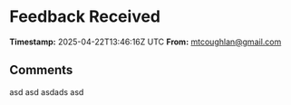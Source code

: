 # Feedback Received

**Timestamp:** 2025-04-22T13:46:16Z UTC
**From:** mtcoughlan@gmail.com

## Comments
asd asd  asdads  asd
